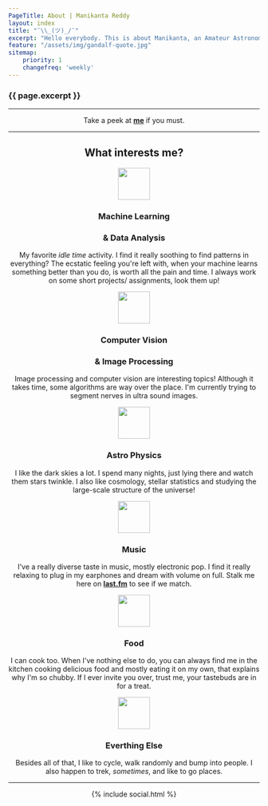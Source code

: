 ```yaml
---
PageTitle: About | Manikanta Reddy
layout: index
title: "¯\\_(ツ)_/¯"
excerpt: "Hello everybody. This is about Manikanta, an Amateur Astronomer staring at the dark skies and a Software Developer working at Microsoft creating an impact. I heard that you wanted to know me, so here you go."
feature: "/assets/img/gandalf-quote.jpg"
sitemap:
    priority: 1
    changefreq: 'weekly'
---
```

<h3>
    {{ page.excerpt }}
</h3>
<hr class="hr-line">
<center><p>Take a peek at <b><a href="{{site.url}}/resume" target="_blank">me</a></b> if you must.</p><center>
<hr class="hr-line">
<center>
	<h2>What interests me?</h2>
</center>

<div class="row mt ">
    <div class="col-md-6">
        <div class="centered">
            <img src="{{ site.url }}/assets/img/interests/ml.png" style="width: 64px !important; height:64px"/>
        </div>
    <h3 class="centered"><b>Machine Learning</b></h3>
    <h3 class="centered"><b>& Data Analysis</b></h3>
        <p>My favorite <i>idle time</i> activity. I find it really soothing to find patterns in everything? The ecstatic feeling you're left with, when your machine learns something better than you do, is worth all the pain and time. I always work on some short projects/ assignments, look them up!</p>
    </div>
    <div class="col-md-6">
        <div class="centered">
            <img src="{{ site.url }}/assets/img/interests/eye.png" style="width: 64px !important; height:64px"/>
        </div>
        <h3 class="centered"><b>Computer Vision</b></h3>
        <h3 class="centered"><b>& Image Processing</b></h3>
        <p>Image processing and computer vision are interesting topics! Although it takes time, some algorithms are way over the place. I'm currently trying to segment nerves in ultra sound images.</p>
    </div>
</div>

<div class="row mt ">
    <div class="col-md-6">
        <div class="centered">
            <img src="{{ site.url }}/assets/img/interests/universe.png" style="width: 64px !important; height:64px"/>
        </div>
        <h3 class="centered"><b>Astro Physics</b></h3>
        <p>I like the dark skies a lot. I spend many nights, just lying there and watch them stars twinkle. I also like cosmology, stellar statistics and studying the large-scale structure of the universe!</p>
    </div>
    <div class="col-md-6">
        <div class="centered">
            <img src="{{ site.url }}/assets/img/interests/music.png" style="width: 64px !important; height:64px"/>
        </div>
        <h3 class="centered"><b>Music</b></h3>
        <p>I've a really diverse taste in music, mostly electronic pop. I find it really relaxing to plug in my earphones and dream with volume on full. Stalk me here on <a href="https://www.last.fm/user/ManikantaReddy" target="_blank"><b>last.fm</b></a> to see if we match.</p>
    </div>
</div>

<div class="row mt ">
    <div class="col-md-6">
        <div class="centered">
            <img src="{{ site.url }}/assets/img/interests/food.png" style="width: 64px !important; height:64px"/>
        </div>
        <H3 class="centered"><b>Food</b></H3>
        <p>
            I can cook too. When I've nothing else to do, you can always find me in the kitchen cooking delicious food and mostly eating it on my own, that explains why I'm so chubby. If I ever invite you over, trust me, your tastebuds are in for a treat.
        </p>
    </div>
    <div class="col-md-6">
        <div class="centered">
            <img src="{{ site.url }}/assets/img/interests/earth.png" style="width: 64px !important; height:64px"/>
        </div>
        <h3 class="centered"><b>Everthing Else</b></h3>
        <p>Besides all of that, I like to cycle, walk randomly and bump into people. I also happen to trek, <i>sometimes</i>, and like to go places.</p>
    </div>
</div>


<hr class="hr-line">
{% include social.html %}